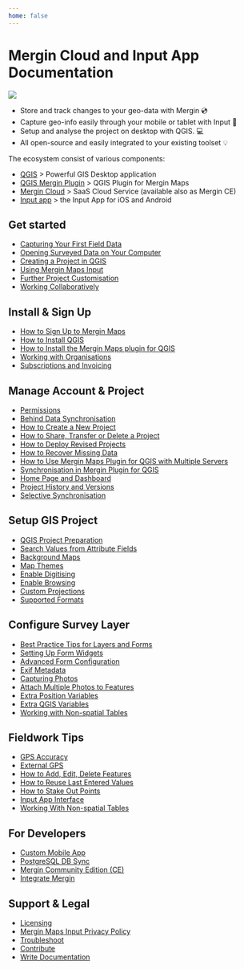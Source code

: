 ```yaml
---
home: false
---
```



# Mergin Cloud and Input App Documentation

![](preview.jpeg)

- Store and track changes to your geo-data with Mergin :cd:
- Capture geo-info easily through your mobile or tablet with Input :iphone:
- Setup and analyse the project on desktop with QGIS. :computer:
- All open-source and easily integrated to your existing toolset :bulb:

<CommunityJoin />

The ecosystem consist of various components:
 - [QGIS](https://qgis.org/) > Powerful GIS Desktop application 
 - [QGIS Mergin Plugin](https://plugins.qgis.org/plugins/Mergin/) > QGIS Plugin for Mergin Maps
 - [Mergin Cloud](https://public.cloudmergin.com) > SaaS Cloud Service (available also as Mergin CE)
 - [Input app](https://inputapp.io) > the Input App for iOS and Android
 
## Get started 

<AppDownload />

- [Capturing Your First Field Data](./tutorials/capturing-first-data/index.md)
- [Opening Surveyed Data on Your Computer](./tutorials/opening-surveyed-data-on-your-computer/index.md)
- [Creating a Project in QGIS](./tutorials/creating-a-project-in-qgis/index.md)
- [Using Mergin Maps Input](./tutorials/mobile/index.md)
- [Further Project Customisation](./tutorials/further-project-customisation/index.md)
- [Working Collaboratively](./tutorials/working-collaboratively/index.md)

## Install & Sign Up
- [How to Sign Up to Mergin Maps](./setup/sign-up-to-mergin-maps/)
- [How to Install QGIS](./setup/install-qgis/)
- [How to Install the Mergin Maps plugin for QGIS](./setup/install-mergin-maps-plugin-for-qgis/)
- [Working with Organisations](./setup/working-with-organisations/)
- [Subscriptions and Invoicing](./setup/subscriptions/)

## Manage Account & Project
- [Permissions](./manage/permissions/)
- [Behind Data Synchronisation](./manage/synchronisation/)
- [How to Create a New Project](./manage/create-project/)
- [How to Share, Transfer or Delete a Project](./manage/project-advanced/)
- [How to Deploy Revised Projects](./manage/deploy-new-project/)
- [How to Recover Missing Data](./manage/missing-data/)
- [How to Use Mergin Maps Plugin for QGIS with Multiple Servers](./manage/plugin-multi-server-use/)
- [Synchronisation in Mergin Plugin for QGIS](./manage/plugin-sync-project/)
- [Home Page and Dashboard](./manage/dashboard/)
- [Project History and Versions](./manage/project-details/)
- [Selective Synchronisation](./manage/selective_sync/)

## Setup GIS Project
- [QGIS Project Preparation](./gis/features/)
- [Search Values from Attribute Fields](./gis/search_data/)
- [Background Maps](./gis/settingup_background_map/)
- [Map Themes](./gis/setup_themes/)
- [Enable Digitising](./gis/enable_digitising/)
- [Enable Browsing](./gis/enable_browsing/)
- [Custom Projections](./gis/proj/)
- [Supported Formats](./gis/supported_formats/)

## Configure Survey Layer
- [Best Practice Tips for Layers and Forms](./layer/best-practice/)
- [Setting Up Form Widgets](./layer/settingup_forms/)
- [Advanced Form Configuration](./layer/settingup_forms_settings/)
- [Exif Metadata](./layer/exif_metadata/)
- [Capturing Photos](./layer/settingup_forms_photo/)
- [Attach Multiple Photos to Features](./layer/attach-multiple-photos-to-features/)
- [Extra Position Variables](./layer/position_variables/)
- [Extra QGIS Variables](./layer/plugin-variables/)
- [Working with Non-spatial Tables](./layer/working_with_nonspatial_data/)

## Fieldwork Tips
- [GPS Accuracy](./field/gps_accuracy/)
- [External GPS](./field/external_gps/)
- [How to Add, Edit, Delete Features](./field/input_features/)
- [How to Reuse Last Entered Values](./field/reuse-last-values/)
- [How to Stake Out Points](./field/stake-out/)
- [Input App Interface](./field/input_ui/)
- [Working With Non-spatial Tables](./layer/working_with_nonspatial_data/)

## For Developers
- [Custom Mobile App](./dev/customapp/)
- [PostgreSQL DB Sync](./dev/dbsync/)
- [Mergin Community Edition (CE)](./dev/mergince/)
- [Integrate Mergin](./dev/integration/)

## Support & Legal
- [Licensing](./misc/licensing/)
- [Mergin Maps Input Privacy Policy](./misc/privacy/)
- [Troubleshoot](./misc/troubleshoot/)
- [Contribute](./misc/contribute/)
- [Write Documentation](./misc/write-docs/index.md)

